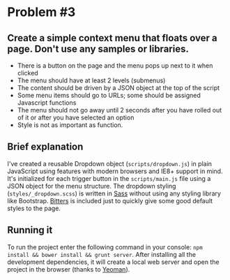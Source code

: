 # Problem #3

## Create a simple context menu that floats over a page. Don't use any samples or libraries.

- There is a button on the page and the menu pops up next to it when clicked
- The menu should have at least 2 levels (submenus)
- The content should be driven by a JSON object at the top of the script
- Some menu items should go to URLs; some should be assigned Javascript functions
- The menu should not go away until 2 seconds after you have rolled out of it or after you have selected an option
- Style is not as important as function.

## Brief explanation

I've created a reusable Dropdown object (`scripts/dropdown.js`) in plain JavaScript using features with modern browsers and IE8+ support in mind. It's initialized for each trigger button in the `scripts/main.js` file using a JSON object for the menu structure. The dropdown styling (`styles/_dropdown.scss`) is written in [Sass](http://sass-lang.com) without using any styling library like Bootstrap. [Bitters](http://bitters.bourbon.io) is included just to quickly give some good default styles to the page.

## Running it

To run the project enter the following command in your console: `npm install && bower install && grunt server`. After installing all the development dependencies, it will create a local web server and open the project in the browser (thanks to [Yeoman](http://yeoman.io)).